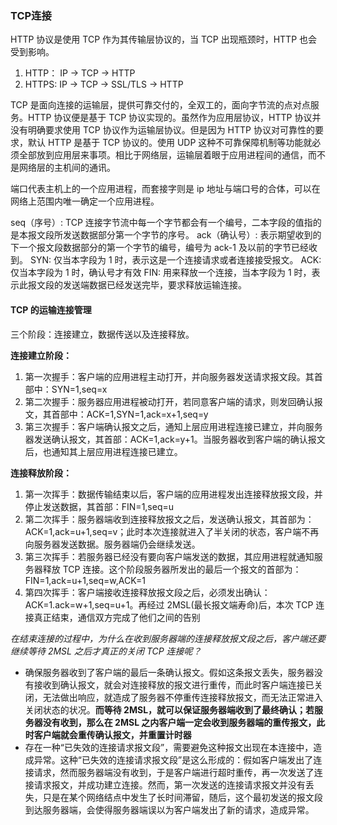 ### TCP连接

HTTP 协议是使用 TCP 作为其传输层协议的，当 TCP 出现瓶颈时，HTTP 也会受到影响。

1. HTTP： IP -> TCP -> HTTP
2. HTTPS: IP -> TCP -> SSL/TLS -> HTTP

TCP 是面向连接的运输层，提供可靠交付的，全双工的，面向字节流的点对点服务。HTTP 协议便是基于 TCP 协议实现的。虽然作为应用层协议，HTTP 协议并没有明确要求使用 TCP 协议作为运输层协议。但是因为 HTTP 协议对可靠性的要求，默认 HTTP 是基于 TCP 协议的。使用 UDP 这种不可靠保障机制等功能就必须全部放到应用层来事项。相比于网络层，运输层着眼于应用进程间的通信，而不是网络层的主机间的通讯。

端口代表主机上的一个应用进程，而套接字则是 ip 地址与端口号的合体，可以在网络上范围内唯一确定一个应用进程。

seq（序号）: TCP 连接字节流中每一个字节都会有一个编号，二本字段的值指的是本报文段所发送数据部分第一个字节的序号。
ack（确认号）: 表示期望收到的下一个报文段数据部分的第一个字节的编号，编号为 ack-1 及以前的字节已经收到。
SYN: 仅当本字段为 1 时，表示这是一个连接请求或者连接接受报文。
ACK: 仅当本字段为 1 时，确认号才有效
FIN: 用来释放一个连接，当本字段为 1 时，表示此报文段的发送端数据已经发送完毕，要求释放运输连接。

#### TCP 的运输连接管理

三个阶段：连接建立，数据传送以及连接释放。

**连接建立阶段：**

1. 第一次握手：客户端的应用进程主动打开，并向服务器发送请求报文段。其首部中：SYN=1,seq=x
2. 第二次握手：服务器应用进程被动打开，若同意客户端的请求，则发回确认报文，其首部中：ACK=1,SYN=1,ack=x+1,seq=y
3. 第三次握手：客户端确认报文之后，通知上层应用进程连接已建立，并向服务器发送确认报文，其首部：ACK=1,ack=y+1。当服务器收到客户端的确认报文后，也通知其上层应用进程连接已建立。

**连接释放阶段：**

1. 第一次挥手：数据传输结束以后，客户端的应用进程发出连接释放报文段，并停止发送数据，其首部：FIN=1,seq=u
2. 第二次挥手：服务器端收到连接释放报文之后，发送确认报文，其首部为：ACK=1,ack=u+1,seq=v；此时本次连接就进入了半关闭的状态，客户端不再向服务器发送数据。服务器端仍会继续发送。
3. 第三次挥手：若服务器已经没有要向客户端发送的数据，其应用进程就通知服务器释放 TCP 连接。这个阶段服务器所发出的最后一个报文的首部为：FIN=1,ack=u+1,seq=w,ACK=1
4. 第四次挥手：客户端接收连接释放报文段之后，必须发出确认：ACK=1.ack=w+1,seq=u+1。再经过 2MSL(最长报文端寿命)后，本次 TCP 连接真正结束，通信双方完成了他们之间的告别

*在结束连接的过程中，为什么在收到服务器端的连接释放报文段之后，客户端还要继续等待 2MSL 之后才真正的关闭 TCP 连接呢？*

- 确保服务器收到了客户端的最后一条确认报文。假如这条报文丢失，服务器没有接收到确认报文，就会对连接释放的报文进行重传，而此时客户端连接已关闭，无法做出响应，就造成了服务器不停重传连接释放报文，而无法正常进入关闭状态的状况。**而等待 2MSL，就可以保证服务器端收到了最终确认；若服务器没有收到，那么在 2MSL 之内客户端一定会收到服务器端的重传报文，此时客户端就会重传确认报文，并重置计时器**
- 存在一种“已失效的连接请求报文段”，需要避免这种报文出现在本连接中，造成异常。这种“已失效的连接请求报文段”是这么形成的：假如客户端发出了连接请求，然而服务器端没有收到，于是客户端进行超时重传，再一次发送了连接请求报文，并成功建立连接。然而，第一次发送的连接请求报文并没有丢失，只是在某个网络结点中发生了长时间滞留，随后，这个最初发送的报文段到达服务器端，会使得服务器端误以为客户端发出了新的请求，造成异常。